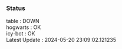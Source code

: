 ### Status


table : DOWN  
hogwarts : OK  
icy-bot : OK  
Latest Update : 2024-05-20 23:09:02.121235
